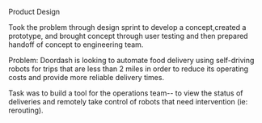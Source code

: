 Product Design

Took the problem through design sprint to develop a concept,created a prototype, and brought concept through user testing and then prepared handoff of concept to engineering team.

Problem:
Doordash is looking to automate food delivery using self-driving robots for trips that are less than 2 miles in order to reduce its operating costs and provide more reliable delivery times.

Task was to build a tool for the operations team-- to view the status of deliveries and remotely take control of robots that need intervention (ie: rerouting).
